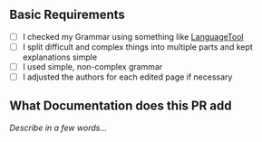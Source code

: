 ## Basic Requirements

- [ ] I checked my Grammar using something like [LanguageTool](https://languagetool.org/)
- [ ] I split difficult and complex things into multiple parts and kept explanations simple
- [ ] I used simple, non-complex grammar
- [ ] I adjusted the authors for each edited page if necessary

## What Documentation does this PR add

*Describe in a few words...*
